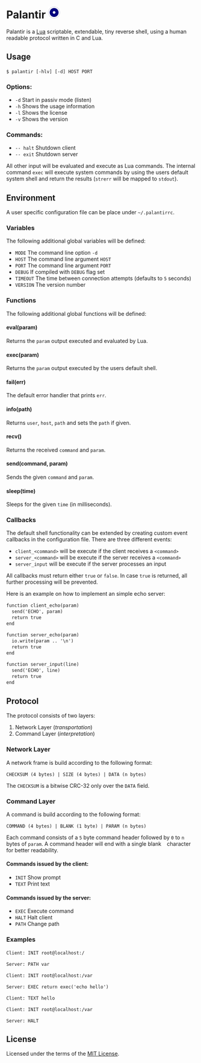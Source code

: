 # Palantir ![Logo](logo.png)
Palantir is a [Lua](https://www.lua.org) scriptable, extendable, tiny reverse 
shell, using a human readable protocol written in C and Lua.

## Usage
```
$ palantir [-hlv] [-d] HOST PORT
```

### Options:
* `-d` Start in passiv mode (listen)
* `-h` Shows the usage information
* `-l` Shows the license
* `-v` Shows the version

### Commands:
* `-- halt` Shutdown client
* `-- exit` Shutdown server

All other input will be evaluated and execute as Lua commands. The internal
command `exec` will execute system commands by using the users default 
system shell and return the results (`strerr` will be mapped to `stdout`).

## Environment
A user specific configuration file can be place under `~/.palantirrc`.

### Variables
The following additional global variables will be defined:

* `MODE`    The command line option `-d`
* `HOST`    The command line argument `HOST`
* `PORT`    The command line argument `PORT`
* `DEBUG`   If compiled with `DEBUG` flag set
* `TIMEOUT` The time between connection attempts (defaults to `5` seconds)
* `VERSION` The version number

### Functions
The following additional global functions will be defined:

#### eval(param)
Returns the `param` output executed and evaluated by Lua.

#### exec(param)
Returns the `param` output executed by the users default shell.

#### fail(err)
The default error handler that prints `err`.

#### info(path)
Returns `user`, `host`, `path` and sets the `path` if given.

#### recv()
Returns the received `command` and `param`.

#### send(command, param)
Sends the given `command` and `param`.

#### sleep(time)
Sleeps for the given `time` (in milliseconds).

### Callbacks
The default shell functionality can be extended by creating custom event 
callbacks in the configuration file. There are three different events:

* `client_<command>` will be execute if the client receives a `<command>`
* `server_<command>` will be execute if the server receives a `<command>`
* `server_input`     will be execute if the server processes an input

All callbacks must return either `true` or `false`. In case `true` is
returned, all further processing will be prevented.

Here is an example on how to implement an simple echo server:
```
function client_echo(param)
  send('ECHO', param)
  return true
end
```
```
function server_echo(param)
  io.write(param .. '\n')
  return true
end
```
```
function server_input(line)
  send('ECHO', line)
  return true
end
```

## Protocol
The protocol consists of two layers:

1. Network Layer (_transportation_)
2. Command Layer (_interpretation_)

### Network Layer
A network frame is build according to the following format:
```
CHECKSUM (4 bytes) | SIZE (4 bytes) | DATA (n bytes)
```
The `CHECKSUM` is a bitwise CRC-32 only over the `DATA` field.

### Command Layer
A command is build according to the following format:
```
COMMAND (4 bytes) | BLANK (1 byte) | PARAM (n bytes)
```
Each command consists of a `5` byte command header followed by `0` to `n` 
bytes of `param`. A command header will end with a single blank ` ` character 
for better readability.

#### Commands issued by the client:
* `INIT` Show prompt
* `TEXT` Print text

#### Commands issued by the server:
* `EXEC` Execute command
* `HALT` Halt client
* `PATH` Change path

### Examples
```
Client: INIT root@localhost:/
```
```
Server: PATH var
```

```
Client: INIT root@localhost:/var
```
```
Server: EXEC return exec('echo hello')
```
```
Client: TEXT hello
```

```
Client: INIT root@localhost:/var
```
```
Server: HALT
```

## License
Licensed under the terms of the [MIT License](LICENSE).
